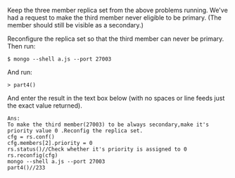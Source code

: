 
Keep the three member replica set from the above problems running. We've had a request to make the third member never eligible to be primary. (The member should still be visible as a secondary.)

Reconfigure the replica set so that the third member can never be primary. Then run:
```
$ mongo --shell a.js --port 27003
```
And run:
```
> part4()
```
And enter the result in the text box below (with no spaces or line feeds just the exact value returned).

```
Ans:
To make the third member(27003) to be always secondary,make it's priority value 0 .Reconfig the replica set.
cfg = rs.conf()
cfg.members[2].priority = 0
rs.status()//Check whether it's priority is assigned to 0
rs.reconfig(cfg)
mongo --shell a.js --port 27003
part4()//233
```
